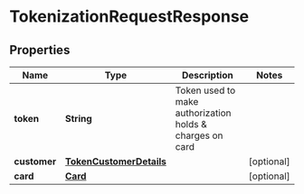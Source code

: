 

# TokenizationRequestResponse


## Properties

| Name | Type | Description | Notes |
|------------ | ------------- | ------------- | -------------|
|**token** | **String** | Token used to make authorization holds &amp; charges on card |  |
|**customer** | [**TokenCustomerDetails**](TokenCustomerDetails.md) |  |  [optional] |
|**card** | [**Card**](Card.md) |  |  [optional] |



